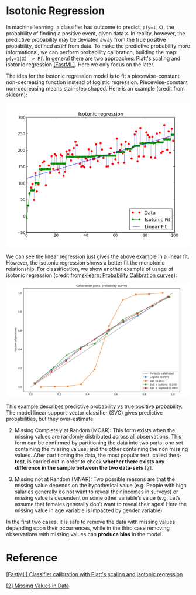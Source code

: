 


# Isotonic Regression

In machine learning, a classifier has outcome to predict, `p(y=1|X)`, the probability of finding a positive event, given data `X`. In reality, however, the predictive probability may be deviated away from the true positive probability, defined as `Pf` from data. To make the predictive probability more informational, we can perform probability calibration, building the map: `p(y=1|X) -> Pf`. In general there are two approaches: Platt's scaling and isotonic regression [[FastML]][Classifier calibration with Platt's scaling and isotonic regression]. Here we only focus on the later. 

The idea for the isotonic regression model is to fit a piecewise-constant non-decreasing function instead of logistic regression. Piecewise-constant non-decreasing means stair-step shaped. Here is an example (credit from sklearn):

![ir_plot](images/isotonic_regression_plot.png)

We can see the linear regression just gives the above example in a linear fit. However, the isotonic regression shows a better fit the monotonic relationship. For classification, we show another example of usage of isotonic regression (credit from[sklearn: Probability Calibration curves](https://scikit-learn.org/stable/auto_examples/calibration/plot_calibration_curve.html#sphx-glr-auto-examples-calibration-plot-calibration-curve-py)):

![probability_calibration_plot](images/probability_calibration_curve.png)

This example describes predictive probability vs true positive probability. The model linear support-vector classifier (SVC) gives predictive probabilities, but they over-estimate 


2. Missing Completely at Random (MCAR): This form exists when the missing values are randomly distributed across all observations.  This form can be confirmed by partitioning the data into two parts: one set containing the missing values, and the other containing the non missing values.  After partitioning the data, the most popular test, called the **t-test**, is carried out in order to check **whether there exists any difference in the sample between the two data-sets** [[2]][Missing Values in Data].


3. Missing not at Random (MNAR): Two possible reasons are that the missing value depends on the hypothetical value (e.g. People with high salaries generally do not want to reveal their incomes in surveys) or missing value is dependent on some other variable’s value (e.g. Let’s assume that females generally don’t want to reveal their ages! Here the missing value in age variable is impacted by gender variable)

In the first two cases, it is safe to remove the data with missing values depending upon their occurrences, while in the third case removing observations with missing values can **produce bias** in the model.









# Reference

[Classifier calibration with Platt's scaling and isotonic regression]: http://fastml.com/classifier-calibration-with-platts-scaling-and-isotonic-regression/
[[FastML] Classifier calibration with Platt's scaling and isotonic regression](http://fastml.com/classifier-calibration-with-platts-scaling-and-isotonic-regression/)


[Missing Values in Data]: http://www.statisticssolutions.com/missing-values-in-data/
[[2] Missing Values in Data](http://www.statisticssolutions.com/missing-values-in-data/)

    
